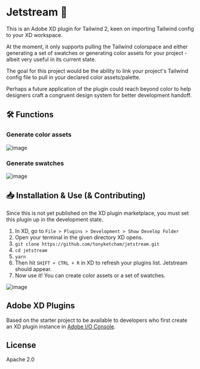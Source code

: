 # Jetstream 🍃

This is an Adobe XD plugin for Tailwind 2, keen on importing Tailwind config to your XD workspace.

At the moment, it only supports pulling the Tailwind colorspace and either generating a set of swatches or generating color assets for your project - albeit very useful in its current state.

The goal for this project would be the ability to link your project's Tailwind config file to pull in your declared color assets/palette.

Perhaps a future application of the plugin could reach beyond color to help designers craft a congruent design system for better development handoff.

## 🛠️ Functions
### Generate color assets
![image](https://user-images.githubusercontent.com/43280336/111012036-22921f00-8361-11eb-9cbc-47f59a063bae.png)
### Generate swatches
![image](https://user-images.githubusercontent.com/43280336/111012005-02626000-8361-11eb-8836-7d0a69b09b88.png)

## 📥 Installation & Use (& Contributing)
Since this is not yet published on the XD plugin marketplace, you must set this plugin up in the development state.
1. In XD, go to `File > Plugins > Development > Show Develop Folder`
2. Open your terminal in the given directory XD opens.
3. `git clone https://github.com/tonyketcham/jetstream.git`
4. `cd jetstream`
5. `yarn`
6. Then hit `SHIFT + CTRL + R` in XD to refresh your plugins list. Jetstream should appear.
7. Now use it! You can create color assets or a set of swatches.


![image](https://user-images.githubusercontent.com/43280336/111011959-ce873a80-8360-11eb-864b-bcf0240d6fb8.png)


## Adobe XD Plugins
Based on the starter project to be available to developers who first create an XD plugin instance in [Adobe I/O Console](https://console.adobe.io/plugins).

## License

Apache 2.0
